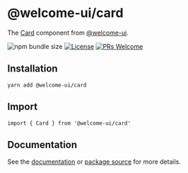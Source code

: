 # @welcome-ui/card

The [Card](https://welcome-ui.com/components/card) component from [@welcome-ui](https://welcome-ui.com).

![npm bundle size](https://img.shields.io/bundlephobia/minzip/@welcome-ui/card) [![License](https://img.shields.io/npm/l/welcome-ui.svg)](https://github.com/WTTJ/welcome-ui/blob/master/LICENSE) [![PRs Welcome](https://img.shields.io/badge/PRs-welcome-mediumspringgreen.svg)](ttps://github.com/WTTJ/welcome-ui/blob/master/CONTRIBUTING.mdx)

## Installation

    yarn add @welcome-ui/card

## Import

    import { Card } from '@welcome-ui/card'

## Documentation

See the [documentation](https://welcome-ui.com/components/card) or [package source](https://github.com/WTTJ/welcome-ui/tree/master/packages/Card) for more details.
